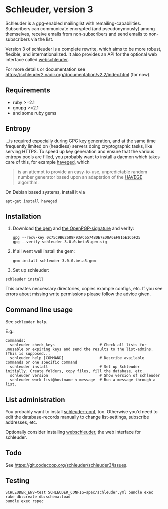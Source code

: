 Schleuder, version 3
======================================

Schleuder is a gpg-enabled mailinglist with remailing-capabilities. Subscribers can communicate encrypted (and pseudonymously) among themselves, receive emails from non-subscribers and send emails to non-subscribers via the list.

Version 3 of schleuder is a complete rewrite, which aims to be more robust, flexible, and internationalized. It 
also provides an API for the optional web interface called [webschleuder](https://git.codecoop.org/schleuder/webschleuder3).

For more details or documentation see <https://schleuder2.nadir.org/documentation/v2.2/index.html> (for now).

Requirements
------------
* ruby  >=2.1
* gnupg >=2.1
* and some ruby gems

Entropy
-------
...is required especially during GPG key generation, and at the same time frequently limited on (headless) servers doing cryptographic tasks, like 
serving HTTPS. To speed up key generation and ensure that the various entropy pools are filled, you probably want to install a daemon which takes care of 
this, for example [haveged](http://www.issihosts.com/haveged/), which   
  
  > is an attempt to provide an easy-to-use, unpredictable random number 
  generator based upon an adaptation of the [HAVEGE](http://www.irisa.fr/caps/projects/hipsor/) algorithm.
  
On Debian based systems, install it via 
    
    apt-get install haveged


Installation
------------
1. Download [the gem](https://git.codecoop.org/schleuder/schleuder3/raw/master/gems/schleuder-3.0.0.beta5.gem) and [the OpenPGP-signature](https://git.codecoop.org/schleuder/schleuder3/raw/master/gems/schleuder-3.0.0.beta5.gem.sig) and verify:
   ```
   gpg --recv-key 0x75C9B62688F93AC6574BDE7ED8A6EF816E1C6F25
   gpg --verify schleuder-3.0.0.beta5.gem.sig
   ```

2. If all went well install the gem:
   ```
   gem install schleuder-3.0.0.beta5.gem
   ```

3. Set up schleuder:
  ```
  schleuder install
  ```
  This creates neccessary directories, copies example configs, etc. If you see errors about missing write permissions please follow the advice given.


Command line usage
-----------------

See `schleuder help`.

E.g.:

    Commands:
      schleuder check_keys                    # Check all lists for unusable or expiring keys and send the results to the list-admins. (This is supposed...
      schleuder help [COMMAND]                # Describe available commands or one specific command
      schleuder install                       # Set up Schleuder initially. Create folders, copy files, fill the database, etc.
      schleuder version                       # Show version of schleuder
      schleuder work list@hostname < message  # Run a message through a list.

List administration
-------------------

You probably want to install
[schleuder-conf](https://git.codecoop.org/schleuder/schleuder-conf), too.
Otherwise you'd need to edit the database-records manually to change
list-settings, subscribe addresses, etc.

Optionally consider installing
[webschleuder](https://git.codecoop.org/schleuder/webschleuder3), the web
interface for schleuder.



Todo
----

See <https://git.codecoop.org/schleuder/schleuder3/issues>.

Testing
-------

    SCHLEUDER_ENV=test SCHLEUDER_CONFIG=spec/schleuder.yml bundle exec rake db:create db:schema:load
    bundle exec rspec
